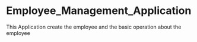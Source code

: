 # Employee_Management_Application
This Application create the employee and the basic operation about the employee
